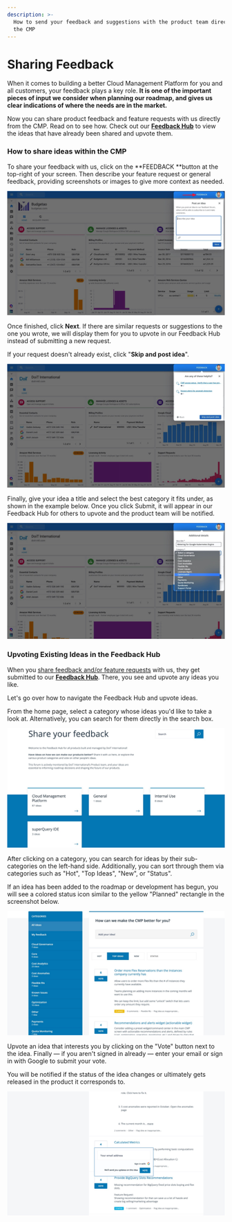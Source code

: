 ```yaml
---
description: >-
  How to send your feedback and suggestions with the product team directly from
  the CMP
---
```


# Sharing Feedback

When it comes to building a better Cloud Management Platform for you and all customers, your feedback plays a key role. **It is one of the important pieces of input we consider when planning our roadmap, and gives us clear indications of where the needs are in the market.**

Now you can share product feedback and feature requests with us directly from the CMP. Read on to see how. Check out our [**Feedback Hub**](https://feedback.doit-intl.com) to view the ideas that have already been shared and upvote them.

### How to share ideas within the CMP

To share your feedback with us, click on the **FEEDBACK **button at the top-right of your screen. Then describe your feature request or general feedback, providing screenshots or images to give more context as needed.

![](../.gitbook/assets/feedback1.jpg)

Once finished, click **Next**. If there are similar requests or suggestions to the one you wrote, we will display them for you to upvote in our Feedback Hub instead of submitting a new request.

If your request doesn't already exist, click "**Skip and post idea**".

![](../.gitbook/assets/feedback2a.jpg)

Finally, give your idea a title and select the best category it fits under, as shown in the example below. Once you click Submit, it will appear in our Feedback Hub for others to upvote and the product team will be notified.

![](../.gitbook/assets/feedback3.jpg)

### Upvoting Existing Ideas in the Feedback Hub

When you [share feedback and/or feature requests](sharing-feedback-and-feature-requests.md) with us, they get submitted to our [**Feedback Hub**](https://www.feedback.doit-intl.com). There, you see and upvote any ideas you like.

Let's go over how to navigate the Feedback Hub and upvote ideas.

From the home page, select a category whose ideas you'd like to take a look at. Alternatively, you can search for them directly in the search box.

![](../.gitbook/assets/feedbackhub2-2.jpg)

After clicking on a category, you can search for ideas by their sub-categories on the left-hand side. Additionally, you can sort through them via categories such as "Hot", "Top Ideas", "New", or "Status".

If an idea has been added to the roadmap or development has begun, you will see a colored status icon similar to the yellow "Planned" rectangle in the screenshot below.

![](../.gitbook/assets/feedbackhub2.jpg)

Upvote an idea that interests you by clicking on the "Vote" button next to the idea. Finally — if you aren't signed in already — enter your email or sign in with Google to submit your vote.

You will be notified if the status of the idea changes or ultimately gets released in the product it corresponds to.

![](../.gitbook/assets/feedbackhub4.jpg)

